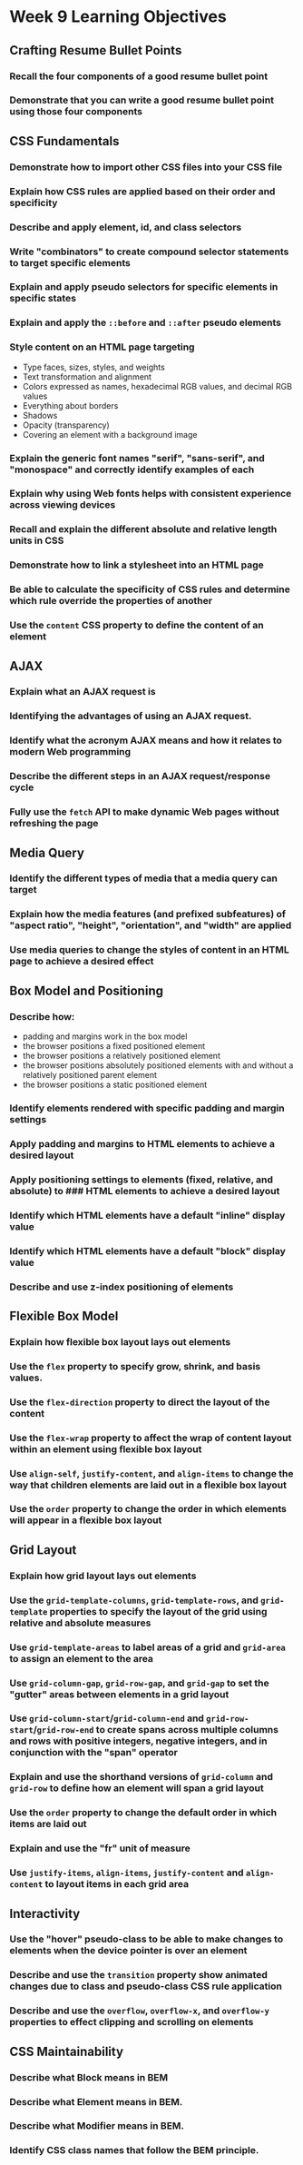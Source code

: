 # Week 9 Learning Objectives

## Crafting Resume Bullet Points
### Recall the four components of a good resume bullet point
### Demonstrate that you can write a good resume bullet point using those four components

## CSS Fundamentals
### Demonstrate how to import other CSS files into your CSS file
### Explain how CSS rules are applied based on their order and specificity
### Describe and apply element, id, and class selectors
### Write "combinators" to create compound selector statements to target specific elements
### Explain and apply pseudo selectors for specific elements in specific states
### Explain and apply the `::before` and `::after` pseudo elements
### Style content on an HTML page targeting
- Type faces, sizes, styles, and weights
- Text transformation and alignment
- Colors expressed as names, hexadecimal RGB values, and decimal RGB values
- Everything about borders
- Shadows
- Opacity (transparency)
- Covering an element with a background image
### Explain the generic font names "serif", "sans-serif", and "monospace" and correctly identify examples of each
### Explain why using Web fonts helps with consistent experience across viewing devices
### Recall and explain the different absolute and relative length units in CSS
### Demonstrate how to link a stylesheet into an HTML page
### Be able to calculate the specificity of CSS rules and determine which rule override the properties of another
### Use the `content` CSS property to define the content of an element

## AJAX
### Explain what an AJAX request is
### Identifying the advantages of using an AJAX request.
### Identify what the acronym AJAX means and how it relates to modern Web programming
### Describe the different steps in an AJAX request/response cycle
### Fully use the `fetch` API to make dynamic Web pages without refreshing the page

## Media Query
### Identify the different types of media that a media query can target
### Explain how the media features (and prefixed subfeatures) of "aspect ratio", "height", "orientation", and "width" are applied
### Use media queries to change the styles of content in an HTML page to achieve a desired effect

## Box Model and Positioning
### Describe how:
- padding and margins work in the box model
- the browser positions a fixed positioned element
- the browser positions a relatively positioned element
- the browser positions absolutely positioned elements with and without a relatively positioned parent element
- the browser positions a static positioned element
### Identify elements rendered with specific padding and margin settings
### Apply padding and margins to HTML elements to achieve a desired layout
### Apply positioning settings to elements (fixed, relative, and absolute) to ### HTML elements to achieve a desired layout
### Identify which HTML elements have a default "inline" display value
### Identify which HTML elements have a default "block" display value
### Describe and use z-index positioning of elements

## Flexible Box Model
### Explain how flexible box layout lays out elements
### Use the `flex` property to specify grow, shrink, and basis values.
### Use the `flex-direction` property to direct the layout of the content
### Use the `flex-wrap` property to affect the wrap of content layout within an element using flexible box layout
### Use `align-self`, `justify-content`, and `align-items` to change the way that children elements are laid out in a flexible box layout
### Use the `order` property to change the order in which elements will appear in a flexible box layout

## Grid Layout
### Explain how grid layout lays out elements
### Use the `grid-template-columns`, `grid-template-rows`, and `grid-template` properties to specify the layout of the grid using relative and absolute measures
### Use `grid-template-areas` to label areas of a grid and `grid-area` to assign an element to the area
### Use `grid-column-gap`, `grid-row-gap`, and `grid-gap` to set the "gutter" areas between elements in a grid layout
### Use `grid-column-start`/`grid-column-end` and `grid-row-start`/`grid-row-end` to create spans across multiple columns and rows with positive integers, negative integers, and in conjunction with the "span" operator
### Explain and use the shorthand versions of `grid-column` and `grid-row` to define how an element will span a grid layout
### Use the `order` property to change the default order in which items are laid out
### Explain and use the "fr" unit of measure
### Use `justify-items`, `align-items`, `justify-content` and `align-content` to layout items in each grid area

## Interactivity
### Use the "hover" pseudo-class to be able to make changes to elements when the device pointer is over an element
### Describe and use the `transition` property show animated changes due to class and pseudo-class CSS rule application
### Describe and use the `overflow`, `overflow-x`, and `overflow-y` properties to effect clipping and scrolling on elements

## CSS Maintainability
### Describe what Block means in BEM
### Describe what Element means in BEM.
### Describe what Modifier means in BEM.
### Identify CSS class names that follow the BEM principle.
